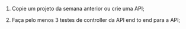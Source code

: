 1. Copie um projeto da semana anterior ou crie uma API;

2. Faça pelo menos 3 testes de controller da API end to end para a API;